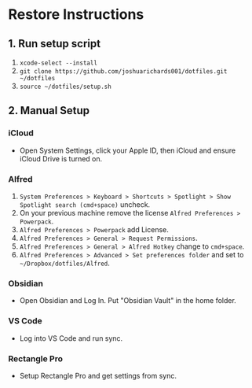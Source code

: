 # Restore Instructions

## 1. Run setup script

1. `xcode-select --install`
2. `git clone https://github.com/joshuarichards001/dotfiles.git ~/dotfiles`
3. `source ~/dotfiles/setup.sh`

## 2. Manual Setup

### iCloud

- Open System Settings, click your Apple ID, then iCloud and ensure iCloud Drive is turned on.

### Alfred

1. `System Preferences > Keyboard > Shortcuts > Spotlight > Show Spotlight search (cmd+space)` uncheck.
2. On your previous machine remove the license `Alfred Preferences > Powerpack`.
3. `Alfred Preferences > Powerpack` add License.
4. `Alfred Preferences > General > Request Permissions`.
5. `Alfred Preferences > General > Alfred Hotkey` change to `cmd+space`.
6. `Alfred Preferences > Advanced > Set preferences folder` and set to `~/Dropbox/dotfiles/Alfred`.

### Obsidian

- Open Obsidian and Log In. Put "Obsidian Vault" in the home folder.

### VS Code

- Log into VS Code and run sync.

### Rectangle Pro

- Setup Rectangle Pro and get settings from sync.
